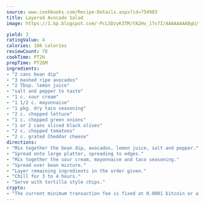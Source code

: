 ```yaml
---
source: www.cookbooks.com/Recipe-Details.aspx?id=754983
title: Layered Avocado Salad
image: https://1.bp.blogspot.com/-PcL5DzyK3TM/YA2Hv_17v7I/AAAAAAAABgU/fyHeesSth_IZW9mL5lk6GxJO8cW8ksrGACLcBGAsYHQ/s320/12.png

yield: 3
ratingValue: 4
calories: 186 calories
reviewCount: 78
cookTime: PT2H
prepTime: PT26M
ingredients:
- "2 cans bean dip"
- "3 mashed ripe avocados"
- "2 Tbsp. lemon juice"
- "salt and pepper to taste"
- "1 c. sour cream"
- "1 1/2 c. mayonnaise"
- "1 pkg. dry taco seasoning"
- "2 c. chopped lettuce"
- "1 c. chopped green onions"
- "1 or 2 cans sliced black olives"
- "2 c. chopped tomatoes"
- "2 c. grated Cheddar cheese"
directions:
- "Mix together the bean dip, avocados, lemon juice, salt and pepper."
- "Spread onto large platter, spreading to edges."
- "Mix together the sour cream, mayonnaise and taco seasoning."
- "Spread over bean mixture."
- "Layer remaining ingredients in the order given."
- "Chill for 3 to 4 hours."
- "Serve with tortilla style chips."
crypto:
- "The current minimum transaction fee is fixed at 0.0001 bitcoin or a tenth of a millibitcoin per kilobyte, recently decreased from one millibitcoin."
---
```

